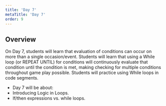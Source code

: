 ```yaml
---
title: 'Day 7'
metaTitle: 'Day 7'
order: 9
---
```


## Overview

On Day 7, students will learn that evaluation of conditions can occur on more than a single occasion/event. Students will learn that using a While loop (or REPEAT UNTIL) for conditions will continuously evaluate that condition until the condition is met, making checking for multiple conditions throughout game play possible. Students will practice using While loops in code segments.

* Day 7 will be about:
* Introducing Logic in Loops.
* If/then expressions vs. while loops.
